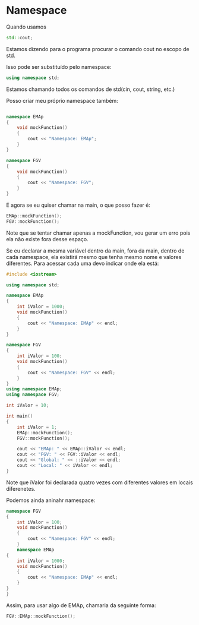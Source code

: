 # Namespace

Quando usamos 
```cpp
std::cout;
```

Estamos dizendo para o programa procurar o comando cout no escopo de std.

Isso pode ser substituído pelo namespace:

``` cpp
using namespace std;
```

Estamos chamando todos os comandos de std(cin, cout, string, etc.)

Posso criar meu próprio namespace também:

```cpp

namespace EMAp
{
    void mockFunction()
    {
        cout << "Namespace: EMAp";
    }
}

namespace FGV
{
    void mockFunction()
    {
        cout << "Namespace: FGV";
    }
} 
```
E agora se eu quiser chamar na main, o que posso fazer é:

```cpp
EMAp::mockFunction();
FGV::mockFunction();
```

Note que se tentar chamar apenas a mockFunction, vou gerar um erro pois ela não existe fora desse espaço.

Se eu declarar a mesma variável dentro da main, fora da main, dentro de cada namespace, ela existirá mesmo que tenha mesmo nome e valores diferentes. Para acessar cada uma devo indicar onde ela está:

```cpp
#include <iostream>

using namespace std;

namespace EMAp
{   
    int iValor = 1000;
    void mockFunction()
    {
        cout << "Namespace: EMAp" << endl;
    }
}

namespace FGV
{
    int iValor = 100;
    void mockFunction()
    {
        cout << "Namespace: FGV" << endl;
    }
}
using namespace EMAp;
using namespace FGV;

int iValor = 10;

int main()
{
    int iValor = 1;
    EMAp::mockFunction();
    FGV::mockFunction();

    cout << "EMAp: " << EMAp::iValor << endl;
    cout << "FGV: " << FGV::iValor << endl;
    cout << "Global: " << ::iValor << endl;
    cout << "Local: " << iValor << endl;
}
```

Note que iValor foi declarada quatro vezes com diferentes valores em locais diferenetes.

Podemos ainda aninahr namespace:

```cpp
namespace FGV
{
    int iValor = 100;
    void mockFunction()
    {
        cout << "Namespace: FGV" << endl;
    }
    namespace EMAp
{   
    int iValor = 1000;
    void mockFunction()
    {
        cout << "Namespace: EMAp" << endl;
    }
}
}
```
Assim, para usar algo de EMAp, chamaria da seguinte forma:
```cpp
FGV::EMAp::mockFunction();
```